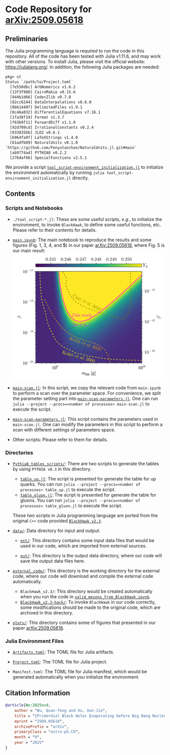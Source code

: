 # Code Repository for [arXiv:2509.05618](https://arxiv.org/abs/2509.05618)

## Preliminaries

The Julia programming language is required to run the code in this repository.
All of the code has been tested with Julia v1.11.6, and may work with other versions.
To install Julia, please visit the official website: https://julialang.org/.
In addition, the following Julia packages are needed:
```julia-repl
pkg> st
Status `/path/to/Project.toml`
  [7e558dbc] ArbNumerics v1.6.2
  [13f3f980] CairoMakie v0.15.6
  [944b1d66] CodecZlib v0.7.8
  [82cc6244] DataInterpolations v8.6.0
  [8bb1440f] DelimitedFiles v1.9.1
  [0c46a032] DifferentialEquations v7.16.1
  [1fa38f19] Format v1.3.7
  [f6369f11] ForwardDiff v1.1.0
  [92d709cd] IrrationalConstants v0.2.4
  [033835bb] JLD2 v0.6.1
  [b964fa9f] LaTeXStrings v1.4.0
  [61adfb09] NaturalUnits v0.1.0 `https://github.com/Fenyutanchan/NaturalUnits.jl.git#main`
  [ab9774ad] PYTHIA8 v0.2.2
  [276daf66] SpecialFunctions v2.5.1
```
We provide a script [`tool_script-environment_initialization.jl`](./tool_script-environment_initialization.jl) to initialize the environment automatically by running `julia tool_script-environment_initialization.jl` directly.

## Contents

### Scripts and Notebooks

- `./tool_script-*.jl`: These are some useful scripts, _e.g._, to initialize the environment, to invoke `BlackHawk`, to define some useful functions, etc.
    Please refer to their contents for details.

- [`main.ipynb`](./main.ipynb): The main notebook to reproduce the results and some figures (Fig. 1, 3, 4, and **5**) in our paper [arXiv:2509.05618](https://arxiv.org/abs/2509.05618), where Fig. 5 is our main result:
    ![Fig. 5 in arXiv:xxxxx](./plots/Y_P.png)

- [`main-scan.jl`](./main-scan.jl): In this script, we copy the relevant code from `main.ipynb` to perform a scan over the parameter space.
    For convenience, we split the parameter setting part into [`main-scan-parameters.jl`](./main-scan-parameters.jl).
    One can run `julia --project --procs=<number of processes> main-scan.jl` to execute the script.

- [`main-scan-parameters.jl`](./main-scan-parameters.jl): This script contains the parameters used in `main-scan.jl`.
    One can modify the parameters in this script to perform a scan with different settings of parameters space.

- Other scripts: Please refer to them for details.

### Directories

- [`Pythia8_tables_scripts/`](./PYTHIA8_table_scripts/): There are two scripts to generate the tables by using `PYTHIA v8.3` in this directory.

    - [`table_up.jl`](./PYTHIA8_table_scripts/table_up.jl): The script is presented for generate the table for up quarks.
        You can run `julia --project --procs=<number of processes> table_up.jl` to execute the script.
    - [`table_gluon.jl`](./PYTHIA8_table_scripts/table_gluon.jl): The script is presented for generate the table for gluons.
        You can run `julia --project --procs=<number of processes> table_gluon.jl` to execute the script.

    These two scripts in Julia programming language are ported from the original `C++` code provided [`BlackHawk v2.3`](https://blackhawk.hepforge.org/).

- [`data/`](./data/): Data directory for input and output.

    - [`ext/`](./data/ext/): This directory contains some input data files that would be used in our code, which are imported from external sources.

    - [`out/`](./data/out/): This directory is the output data directory, where our code will save the output data files here.

- [`external_code/`](./external_code/): This directory is the working directory for the external code, where our code will download and compile the external code automatically.

    - `BlackHawk_v2.3/`: This directory would be created automatically when you run the code in [`valid_mesons_from_BlackHawk.ipynb`](./valid_mesons_from_BlackHawk.ipynb).
    - [`BlackHawk_v2.3-hack/`](./external_code/BlackHawk_v2.3-hack/): To invoke `BlackHawk` in our code correctly, some modifications should be made to the original code, which are archived in this directory.

- [`plots/`](./plots/): This directory contains some of figures that presented in our paper [arXiv:2509.05618](https://arxiv.org/abs/2509.05618).

### Julia Environment Files
- [`Artifacts.toml`](./Artifacts.toml): The TOML file for Julia artifacts.

- [`Project.toml`](./Project.toml): The TOML file for Julia project.

- `Manifest.toml`: The TOML file for Julia manifest, which would be generated automatically when you initialize the environment.

## Citation Information

```bibtex
@article{Wu:2025ovd,
    author = "Wu, Quan-feng and Xu, Xun-Jie",
    title = "{Primordial Black Holes Evaporating before Big Bang Nucleosynthesis}",
    eprint = "2509.05618",
    archivePrefix = "arXiv",
    primaryClass = "astro-ph.CO",
    month = "9",
    year = "2025"
}
```
